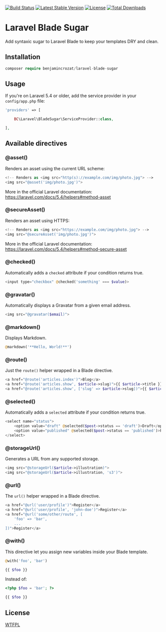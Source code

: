 [![Build Status](https://travis-ci.org/benjamincrozat/laravel-blade-sugar.svg?branch=master)](https://travis-ci.org/benjamincrozat/laravel-blade-sugar)
[![Latest Stable Version](https://poser.pugx.org/benjamincrozat/laravel-blade-sugar/v/stable)](https://packagist.org/packages/benjamincrozat/laravel-blade-sugar)
[![License](https://poser.pugx.org/benjamincrozat/laravel-blade-sugar/license)](https://packagist.org/packages/benjamincrozat/laravel-blade-sugar)
[![Total Downloads](https://poser.pugx.org/benjamincrozat/laravel-blade-sugar/downloads)](https://packagist.org/packages/benjamincrozat/laravel-blade-sugar)

# Laravel Blade Sugar

Add syntaxic sugar to Laravel Blade to keep your templates DRY and clean.

## Installation

```php
composer require benjamincrozat/laravel-blade-sugar
```

## Usage

If you're on Laravel 5.4 or older, add the service provider in your ```config/app.php``` file:

```php
'providers' => [

    BC\Laravel\BladeSugar\ServiceProvider::class,

],
```

## Available directives

### @asset()

Renders an asset using the current URL scheme:

```php
<!-- Renders as <img src="http(s)://example.com/img/photo.jpg"> -->
<img src="@asset('img/photo.jpg')">
```

More in the official Laravel documentation: https://laravel.com/docs/5.4/helpers#method-asset

### @secureAsset()

Renders an asset using HTTPS:

```php
<!-- Renders as <img src="https://example.com/img/photo.jpg"> -->
<img src="@secureAsset('img/photo.jpg')">
```

More in the official Laravel documentation: https://laravel.com/docs/5.4/helpers#method-secure-asset

### @checked()

Automatically adds a `checked` attribute if your condition returns true.

```php
<input type="checkbox" @checked('something' === $value)>
```

### @gravatar()

Automatically displays a Gravatar from a given email address.

```php
<img src="@gravatar($email)">
```

### @markdown()

Displays Markdown.

```php
@markdown('**Hello, World!**')
```

### @route()

Just the `route()` helper wrapped in a Blade directive.

```php
<a href="@route('articles.index')">Blog</a>
<a href="@route('articles.show', $article->slug)">{{ $article->title }}</a>
<a href="@route('articles.show', ['slug' => $article->slug])">{{ $article->title }}</a>
```

### @selected()

Automatically adds a `selected` attribute if your condition returns true.

```php
<select name="status">
    <option value="draft" @selected($post->status == 'draft')>Draft</option>
    <option value="published" @selected($post->status == 'published')>Published</option>
</select>
```

### @storageUrl()

Generates a URL from any supported storage.

```php
<img src="@storageUrl($article->illustration)">
<img src="@storageUrl($article->illustration, 's3')">
```

### @url()

The `url()` helper wrapped in a Blade directive.

```php
<a href="@url('user/profile')">Register</a>
<a href="@url('user/profile', 'john-doe')">Register</a>
<a href="@url('some/other/route', [
    'foo' => 'bar',
    ...
])">Register</a>
```

### @with()

This directive let you assign new variables inside your Blade template.

```php
@with('foo', 'bar')

{{ $foo }}
```

Instead of:

```php
<?php $foo = 'bar'; ?>

{{ $foo }}
```

## License

[WTFPL](http://www.wtfpl.net/about/)

